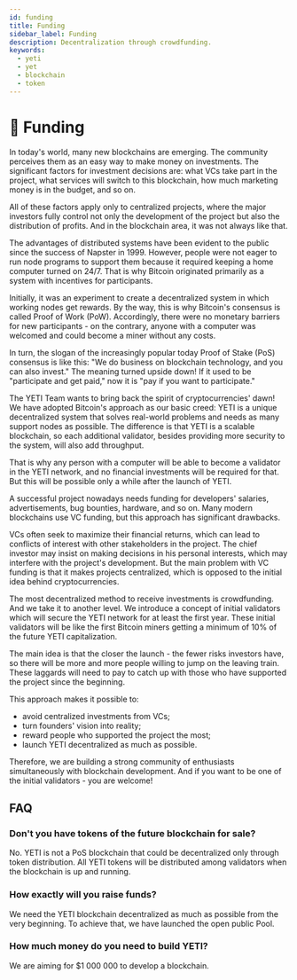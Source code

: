 ```yaml
---
id: funding
title: Funding
sidebar_label: Funding
description: Decentralization through crowdfunding.
keywords:
  - yeti
  - yet
  - blockchain
  - token
---
```


# 💸 Funding

In today's world, many new blockchains are emerging. The community perceives them as an easy way to make money on investments. The significant factors for investment decisions are: what VCs take part in the project, what services will switch to this blockchain, how much marketing money is in the budget, and so on.&#x20;

All of these factors apply only to centralized projects, where the major investors fully control not only the development of the project but also the distribution of profits. And in the blockchain area, it was not always like that.

The advantages of distributed systems have been evident to the public since the success of Napster in 1999. However, people were not eager to run node programs to support them because it required keeping a home computer turned on 24/7. That is why Bitcoin originated primarily as a system with incentives for participants.&#x20;

Initially, it was an experiment to create a decentralized system in which working nodes get rewards. By the way, this is why Bitcoin's consensus is called Proof of Work (PoW). Accordingly, there were no monetary barriers for new participants - on the contrary, anyone with a computer was welcomed and could become a miner without any costs.

In turn, the slogan of the increasingly popular today Proof of Stake (PoS) consensus is like this: "We do business on blockchain technology, and you can also invest." The meaning turned upside down! If it used to be "participate and get paid," now it is "pay if you want to participate."

The YETI Team wants to bring back the spirit of cryptocurrencies' dawn! We have adopted Bitcoin's approach as our basic creed: YETI is a unique decentralized system that solves real-world problems and needs as many support nodes as possible. The difference is that YETI is a scalable blockchain, so each additional validator, besides providing more security to the system, will also add throughput.&#x20;

That is why any person with a computer will be able to become a validator in the YETI network, and no financial investments will be required for that. But this will be possible only a while after the launch of YETI.

A successful project nowadays needs funding for developers' salaries, advertisements, bug bounties, hardware, and so on. Many modern blockchains use VC funding, but this approach has significant drawbacks.

VCs often seek to maximize their financial returns, which can lead to conflicts of interest with other stakeholders in the project. The chief investor may insist on making decisions in his personal interests, which may interfere with the project's development. But the main problem with VC funding is that it makes projects centralized, which is opposed to the initial idea behind cryptocurrencies.

The most decentralized method to receive investments is crowdfunding. And we take it to another level. We introduce a concept of initial validators which will secure the YETI network for at least the first year. These initial validators will be like the first Bitcoin miners getting a minimum of 10% of the future YETI capitalization.

The main idea is that the closer the launch - the fewer risks investors have, so there will be more and more people willing to jump on the leaving train. These laggards will need to pay to catch up with those who have supported the project since the beginning.

This approach makes it possible to:

* avoid centralized investments from VCs;
* turn founders' vision into reality;
* reward people who supported the project the most;
* launch YETI decentralized as much as possible.

Therefore, we are building a strong community of enthusiasts simultaneously with blockchain development. And if you want to be one of the initial validators - you are welcome!

## FAQ

### Don't you have tokens of the future blockchain for sale?

No. YETI is not a PoS blockchain that could be decentralized only through token distribution. All YETI tokens will be distributed among validators when the blockchain is up and running.

### How exactly will you raise funds?

We need the YETI blockchain decentralized as much as possible from the very beginning. To achieve that, we have launched the open public Pool.&#x20;

### How much money do you need to build YETI?

We are aiming for $1 000 000 to develop a blockchain.
